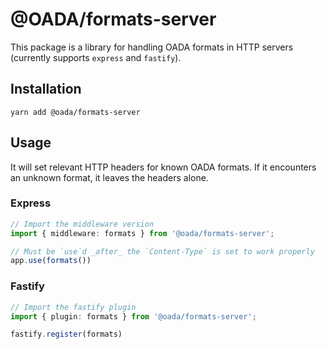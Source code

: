# @OADA/formats-server

This package is a library for handling OADA formats
in HTTP servers (currently supports `express` and `fastify`).

## Installation

```shell
yarn add @oada/formats-server
```

## Usage

It will set relevant HTTP headers for known OADA formats.
If it encounters an unknown format, it leaves the headers alone.

### Express

```ts
// Import the middleware version
import { middleware: formats } from '@oada/formats-server';

// Must be `use`d _after_ the `Content-Type` is set to work properly
app.use(formats())
```

### Fastify

```ts
// Import the fastify plugin
import { plugin: formats } from '@oada/formats-server';

fastify.register(formats)
```
